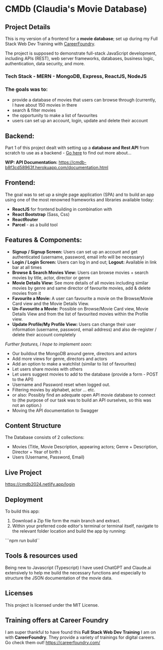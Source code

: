 # CMDb (Claudia's Movie Database)


## Project Details

This is my version of a frontend for a **movie database**; set up during my Full Stack Web Dev Training with [CareerFoundry](https://careerfoundry.com/en/courses/become-a-web-developer/). 

The project is supposed to demonstrate full-stack JavaScript development, including APIs (REST), web server
frameworks, databases, business logic, authentication, data security, and more.

### Tech Stack - MERN - MongoDB, Express, ReactJS, NodeJS

### The goals was to:

- provide a database of movies that users can browse through (currently, I have about 150 movies in there
- search & filter movies
- the opportunity to make a list of favourites
- users can set up an account, login, update and delete their account

## Backend:

Part 1 of this project dealt with setting up a **database and Rest API** from scratch to use as a backend - [Go here](https://github.com/koernerclaudia/CMDB) to find out more about...

**WIP: API Documentation:** https://cmdb-b8f3cd58963f.herokuapp.com/documentation.html

## Frontend:

The goal was to set up a single page application (SPA) and to build an app using one of the most renowned frameworks and libraries available today:
- **ReactJS** for frontend building in combination with 
- **React Bootstrap** (Sass, Css)
- **ReactRouter**
- **Parcel** - as a build tool

## Features & Components:
- **Signup / Signup Screen:** Users can set up an account and get authenticated (username, password, email info will be necessary)
- **Login / Login Screen:** Users can log in and out; **Logout:** Available in link bar at all times
- **Browse & Search Movies View:** Users can browse movies + search movies by title, actor, director or genre
- **Movie Details View:** See more details of all movies including similar movies by genre and same director of favourite movies, add & delete movies from it
- **Favourite a Movie:** A user can favourite a movie on the Browse/Movie Card view and the Movie Details View.
- **Un-Favourite a Movie:** Possible on Browse/Movie Card view, Movie Details View and from the list of favourited movies within the Profile view.
- **Update Profile/My Profile View:** Users can change their user information (username, password, email address) and also de-register / delete their account completely

*Further features, I hope to implement soon:*
- Our buildout the MongoDB around genre, directors and actors
- Add more views for genre, directors and actors
- Add an option to make a watchlist (similar to list of favourites)
- Let users share movies with others
- Let users suggest movies to add to the database (provide a form - POST to the API)
- Username and Password reset when logged out.
- Filtering movies by alphabet, actor ... etc.
- or also: Possibly find an adequate open API movie database to connect to (the purpose of our task was to build an API ourselves, so this was not an option.)
- Moving the API documentation to Swagger

## Content Structure

The Database consists of 2 collections:
- Movies (Title, Movie Description, appearing actors; Genre + Description, Director + Year of birth )
- Users (Username, Password, Email)

## Live Project

https://cmdb2024.netlify.app/login

## Deployment

To build this app:

1) Download a Zip file form the main branch and extract.
2) Within your preferred code editor's terminal or terminal itself, navigate to the relevant folder location and build the app by running:

```npm run build``

## Tools & resources used

Being new to Javascript (Typescript) I have used ChatGPT and Claude.ai extensively to help me build the necessary functions and especially to structure the JSON documentation of the movie data. 

## Licenses

This project is licensed under the MIT License.

## Training offers at Career Foundry

I am super thankful to have found this **Full Stack Web Dev Training** I am on with **CareerFoundry**. They provide a variety of trainings for digital careers. Go check them out!
https://careerfoundry.com/

